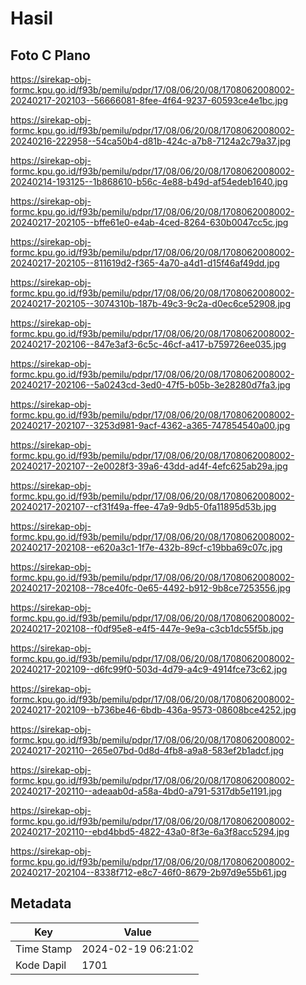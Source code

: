 # Hasil

## Foto C Plano

https://sirekap-obj-formc.kpu.go.id/f93b/pemilu/pdpr/17/08/06/20/08/1708062008002-20240217-202103--56666081-8fee-4f64-9237-60593ce4e1bc.jpg

https://sirekap-obj-formc.kpu.go.id/f93b/pemilu/pdpr/17/08/06/20/08/1708062008002-20240216-222958--54ca50b4-d81b-424c-a7b8-7124a2c79a37.jpg

https://sirekap-obj-formc.kpu.go.id/f93b/pemilu/pdpr/17/08/06/20/08/1708062008002-20240214-193125--1b868610-b56c-4e88-b49d-af54edeb1640.jpg

https://sirekap-obj-formc.kpu.go.id/f93b/pemilu/pdpr/17/08/06/20/08/1708062008002-20240217-202105--bffe61e0-e4ab-4ced-8264-630b0047cc5c.jpg

https://sirekap-obj-formc.kpu.go.id/f93b/pemilu/pdpr/17/08/06/20/08/1708062008002-20240217-202105--811619d2-f365-4a70-a4d1-d15f46af49dd.jpg

https://sirekap-obj-formc.kpu.go.id/f93b/pemilu/pdpr/17/08/06/20/08/1708062008002-20240217-202105--3074310b-187b-49c3-9c2a-d0ec6ce52908.jpg

https://sirekap-obj-formc.kpu.go.id/f93b/pemilu/pdpr/17/08/06/20/08/1708062008002-20240217-202106--847e3af3-6c5c-46cf-a417-b759726ee035.jpg

https://sirekap-obj-formc.kpu.go.id/f93b/pemilu/pdpr/17/08/06/20/08/1708062008002-20240217-202106--5a0243cd-3ed0-47f5-b05b-3e28280d7fa3.jpg

https://sirekap-obj-formc.kpu.go.id/f93b/pemilu/pdpr/17/08/06/20/08/1708062008002-20240217-202107--3253d981-9acf-4362-a365-747854540a00.jpg

https://sirekap-obj-formc.kpu.go.id/f93b/pemilu/pdpr/17/08/06/20/08/1708062008002-20240217-202107--2e0028f3-39a6-43dd-ad4f-4efc625ab29a.jpg

https://sirekap-obj-formc.kpu.go.id/f93b/pemilu/pdpr/17/08/06/20/08/1708062008002-20240217-202107--cf31f49a-ffee-47a9-9db5-0fa11895d53b.jpg

https://sirekap-obj-formc.kpu.go.id/f93b/pemilu/pdpr/17/08/06/20/08/1708062008002-20240217-202108--e620a3c1-1f7e-432b-89cf-c19bba69c07c.jpg

https://sirekap-obj-formc.kpu.go.id/f93b/pemilu/pdpr/17/08/06/20/08/1708062008002-20240217-202108--78ce40fc-0e65-4492-b912-9b8ce7253556.jpg

https://sirekap-obj-formc.kpu.go.id/f93b/pemilu/pdpr/17/08/06/20/08/1708062008002-20240217-202108--f0df95e8-e4f5-447e-9e9a-c3cb1dc55f5b.jpg

https://sirekap-obj-formc.kpu.go.id/f93b/pemilu/pdpr/17/08/06/20/08/1708062008002-20240217-202109--d6fc99f0-503d-4d79-a4c9-4914fce73c62.jpg

https://sirekap-obj-formc.kpu.go.id/f93b/pemilu/pdpr/17/08/06/20/08/1708062008002-20240217-202109--b736be46-6bdb-436a-9573-08608bce4252.jpg

https://sirekap-obj-formc.kpu.go.id/f93b/pemilu/pdpr/17/08/06/20/08/1708062008002-20240217-202110--265e07bd-0d8d-4fb8-a9a8-583ef2b1adcf.jpg

https://sirekap-obj-formc.kpu.go.id/f93b/pemilu/pdpr/17/08/06/20/08/1708062008002-20240217-202110--adeaab0d-a58a-4bd0-a791-5317db5e1191.jpg

https://sirekap-obj-formc.kpu.go.id/f93b/pemilu/pdpr/17/08/06/20/08/1708062008002-20240217-202110--ebd4bbd5-4822-43a0-8f3e-6a3f8acc5294.jpg

https://sirekap-obj-formc.kpu.go.id/f93b/pemilu/pdpr/17/08/06/20/08/1708062008002-20240217-202104--8338f712-e8c7-46f0-8679-2b97d9e55b61.jpg


## Metadata

| Key        | Value               |
| ---------- | ------------------- |
| Time Stamp | 2024-02-19 06:21:02 |
| Kode Dapil | 1701                |



